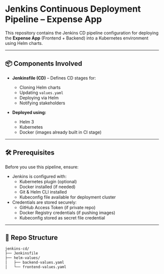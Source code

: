 # Jenkins Continuous Deployment Pipeline – Expense App

This repository contains the Jenkins CD pipeline configuration for deploying the **Expense App** (Frontend + Backend) into a Kubernetes environment using Helm charts.

---

## 📦 Components Involved

- **Jenkinsfile (CD)** – Defines CD stages for:
  - Cloning Helm charts
  - Updating `values.yaml`
  - Deploying via Helm
  - Notifying stakeholders

- **Deployed using:**  
  - Helm 3  
  - Kubernetes  
  - Docker (images already built in CI stage)

---

## 🛠️ Prerequisites

Before you use this pipeline, ensure:

- Jenkins is configured with:
  - Kubernetes plugin (optional)
  - Docker installed (if needed)
  - Git & Helm CLI installed
  - Kubeconfig file available for deployment cluster
- Credentials are stored securely:
  - GitHub Access Token (if private repo)
  - Docker Registry credentials (if pushing images)
  - Kubeconfig stored as secret file credential

---

## 📁 Repo Structure

```bash
jenkins-cd/
├── Jenkinsfile
├── helm-values/
│   ├── backend-values.yaml
│   └── frontend-values.yaml
